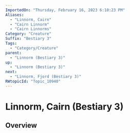 ```yaml
---
ImportedOn: "Thursday, February 16, 2023 6:10:23 PM"
Aliases:
  - "Linnorm, Cairn"
  - "Cairn Linnorm"
  - "Cairn Linnorms"
Category: "Creature"
Suffix: "Bestiary 3"
Tags:
  - "Category/Creature"
parent:
  - "Linnorm (Bestiary 3)"
up:
  - "Linnorm (Bestiary 3)"
next:
  - "Linnorm, Fjord (Bestiary 3)"
RWtopicId: "Topic_10940"
---
```

# Linnorm, Cairn (Bestiary 3)
## Overview

